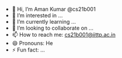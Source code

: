 - 👋 Hi, I’m Aman Kumar @cs21b001
- 👀 I’m interested in ...
- 🌱 I’m currently learning ...
- 💞️ I’m looking to collaborate on ...
- 📫 How to reach me: cs21b001@iittp.ac.in
- 😄 Pronouns: He
- ⚡ Fun fact: ...

<!---
cs21b001/cs21b001 is a ✨ special ✨ repository because its `README.md` (this file) appears on your GitHub profile.
You can click the Preview link to take a look at your changes.
--->
